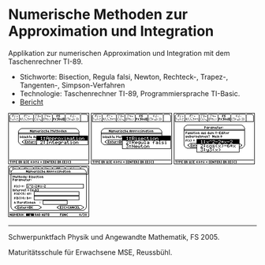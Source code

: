 # Numerische Methoden zur Approximation und Integration
Applikation zur numerischen Approximation und Integration mit dem Taschenrechner TI-89.

- Stichworte: Bisection, Regula falsi, Newton, Rechteck-, Trapez-, Tangenten-, Simpson-Verfahren
- Technologie: Taschenrechner TI-89, Programmiersprache TI-Basic.
- [Bericht](https://www.slideshare.net/RolandBruggmann/numerische-methoden-approximation-und-integration)

![Menu Methode](doc/MSE_-_Mathematik_-_Numerische_Methoden_-_Bruggmann/img/nummeth_image008.png "Menu Methode")
![Menu Approximation](doc/MSE_-_Mathematik_-_Numerische_Methoden_-_Bruggmann/img/nummeth_image010.png "Menu Approximation")
![Menu Parameter](doc/MSE_-_Mathematik_-_Numerische_Methoden_-_Bruggmann/img/nummeth_image016.png "Menu Parameter")
![Dialog Bisection](doc/MSE_-_Mathematik_-_Numerische_Methoden_-_Bruggmann/img/nummeth_image018.png "Dialog Bisection")

<hr>

Schwerpunktfach Physik und Angewandte Mathematik, FS 2005.

Maturitätsschule für Erwachsene MSE, Reussbühl.
